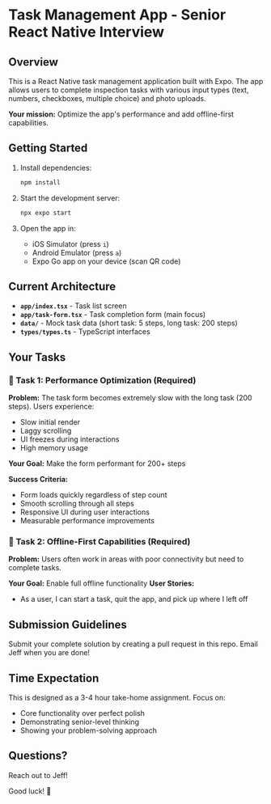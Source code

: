 # Task Management App - Senior React Native Interview

## Overview

This is a React Native task management application built with Expo. The app allows users to complete inspection tasks with various input types (text, numbers, checkboxes, multiple choice) and photo uploads.

**Your mission:** Optimize the app's performance and add offline-first capabilities.

## Getting Started

1. Install dependencies:
   ```bash
   npm install
   ```

2. Start the development server:
   ```bash
   npx expo start
   ```

3. Open the app in:
   - iOS Simulator (press `i`)
   - Android Emulator (press `a`)
   - Expo Go app on your device (scan QR code)

## Current Architecture

- **`app/index.tsx`** - Task list screen
- **`app/task-form.tsx`** - Task completion form (main focus)
- **`data/`** - Mock task data (short task: 5 steps, long task: 200 steps)
- **`types/types.ts`** - TypeScript interfaces

## Your Tasks

### 🚀 Task 1: Performance Optimization (Required)

**Problem:** The task form becomes extremely slow with the long task (200 steps). Users experience:
- Slow initial render
- Laggy scrolling
- UI freezes during interactions
- High memory usage

**Your Goal:** Make the form performant for 200+ steps

**Success Criteria:**
- Form loads quickly regardless of step count
- Smooth scrolling through all steps
- Responsive UI during user interactions
- Measurable performance improvements

### 📱 Task 2: Offline-First Capabilities (Required)

**Problem:** Users often work in areas with poor connectivity but need to complete tasks.

**Your Goal:** Enable full offline functionality
**User Stories:**
- As a user, I can start a task, quit the app, and pick up where I left off

## Submission Guidelines
Submit your complete solution by creating a pull request in this repo. Email Jeff when you are done!

## Time Expectation

This is designed as a 3-4 hour take-home assignment. Focus on:
- Core functionality over perfect polish
- Demonstrating senior-level thinking
- Showing your problem-solving approach

## Questions?
Reach out to Jeff!

Good luck! 🚀
